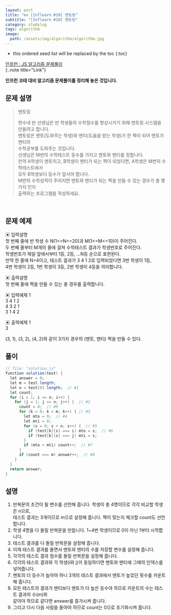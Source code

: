 ```yaml
---
layout: post
title: "ex [Inflearn #10] 멘토링"
subtitle: "[Inflearn #10] 멘토링"
category: studylog
tags: algorithm
image:
  path: /assets/img/algorithm/algorithm.jpg
---
```


<!--more-->

[인프런 : js 알고리즘 문제풀이]: https://www.inflearn.com/course/%EC%9E%90%EB%B0%94%EC%8A%A4%ED%81%AC%EB%A6%BD%ED%8A%B8-%EC%95%8C%EA%B3%A0%EB%A6%AC%EC%A6%98-%EB%AC%B8%EC%A0%9C%ED%92%80%EC%9D%B4

- this ordered seed list will be replaced by the toc
  {:toc}

[인프런 : JS 알고리즘 문제풀이]  
{:.note title="Link"}

**인프런 코테 대비 알고리즘 문제풀이를 정리해 놓은 것입니다.**

## 문제 설명

> 멘토링
>
> 현수네 반 선생님은 반 학생들의 수학점수를 향상시키기 위해 멘토링 시스템을 만들려고 합니다.  
> 멘토링은 멘토(도와주는 학생)와 멘티(도움을 받는 학생)가 한 짝이 되어 멘토가 멘티의  
> 수학공부를 도와주는 것입니다.  
> 선생님은 M번의 수학테스트 등수를 가지고 멘토와 멘티를 정합니다.  
> 만약 A학생이 멘토이고, B학생이 멘티가 되는 짝이 되었다면, A학생은 M번의 수학테스트에서  
> 모두 B학생보다 등수가 앞서야 합니다.  
> M번의 수학성적이 주어지면 멘토와 멘티가 되는 짝을 만들 수 있는 경우가 총 몇 가지 인지  
> 출력하는 프로그램을 작성하세요.

<br>

## 문제 예제

▣ 입력설명  
첫 번째 줄에 반 학생 수 N(1<=N<=20)과 M(1<=M<=10)이 주어진다.  
두 번째 줄부터 M개의 줄에 걸쳐 수학테스트 결과가 학생번호로 주어진다.  
학생번호가 제일 앞에서부터 1등, 2등, ...N등 순으로 표현된다.  
만약 한 줄에 N=4이고, 테스트 결과가 3 4 1 2로 입력되었다면 3번 학생이 1등,  
4번 학생이 2등, 1번 학생이 3등, 2번 학생이 4등을 의미합니다.

▣ 출력설명  
첫 번째 줄에 짝을 만들 수 있는 총 경우를 출력합니다.

▣ 입력예제 1  
3 4 1 2  
4 3 2 1  
3 1 4 2

▣ 출력예제 1  
3

(3, 1), (3, 2), (4, 2)와 같이 3가지 경우의 (멘토, 멘티) 짝을 만들 수 있다.

## 풀이

```java
// file: "solution.js"
function solution(test) {
  let answer = 0;
  let m = test.length;
  let n = test[0].length;  // #1
  let count;
  for (i = 1; i <= n; i++) {
    for (j = 1; j <= n; j++) {  // #2
      count = 0;  // #9
      for (k = 0; k < m; k++) { // #3
        let mto = 0;  // #4
        let mti = 0;
        for (s = 0; s < n; s++) {  // #5
          if (test[k][s] === i) mto = s;  // #6
          if (test[k][s] === j) mti = s;
        }
        if (mto > mti) count++;  // #7
      }
      if (count === m) answer++;  // #8
    }
  }
  return answer;
}
```

## 설명

1. 반복문의 조건이 될 변수를 선언해 줍니다. 학생이 총 4명이므로 각각 비교할 학생은 n으로,  
   테스트 결과는 3개이므로 m으로 설정해 줍니다. 짝이 맞는지 체크할 count도 선언합니다.
2. 학생 4명을 다 돌릴 반복문을 만듭니다. 1~4번 학생이므로 0이 아닌 1부터 시작합니다.
3. 테스트 결과를 다 돌릴 반복문을 설정해 줍니다.
4. 이제 테스트 결과를 돌면서 멘토와 멘티의 수를 저장할 변수를 설정해 줍니다.
5. 각각의 테스트 결과 점수를 돌릴 반복문을 설정해 줍니다.
6. 각각의 테스트 결과와 각 학생(i와 j)이 동일하다면 멘토와 멘티에 그때의 인덱스를 넣어줍니다.
7. 멘토의 더 등수가 높아야 하니 3개의 테스트 결과에서 멘토가 높았던 횟수를 카운트해 줍니다.
8. 모든 테스트의 결과가 멘티보다 멘토가 더 높은 등수야 하므로 카운트의 수는 테스트 결과의 수(m)와  
   같아야 하므로 같다면 answer를 증가시켜 줍니다.
9. 그리고 다시 다음 사람을 돌아야 하므로 count는 0으로 초기화시켜 줍니다.
